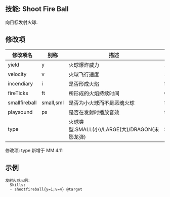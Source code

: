 技能: Shoot Fire Ball
--------------------------

向目标发射火球.

修改项
----------

| 修改项名 | 别称    | 描述                                                                                                    | 默认值 |
|-----------|------------|----------------------------------------------------------------------------------------------------------------|---------------|
| yield         | y         | 火球爆炸威力                                 | 1             |
| velocity      | v         | 火球飞行速度                                 | 1             |
| incendiary    | i         | 是否形成火焰                      | false         |
| fireTicks     | ft        | 所形成的火焰持续时间             | 0             |
| smallfireball | small,sml | 是否为小火球而不是恶魂火球 | false         |
| playsound     | ps        | 是否在发射时播放音效  | false         |
| type          |           | 火球类型.SMALL(小)/LARGE(大)/DRAGON(末影龙弹) | SMALL |

修改项: type 新增于 MM 4.11

示例
--------

    发射火球示例:
      Skills:
      - shootfireball{y=1;v=4} @target
